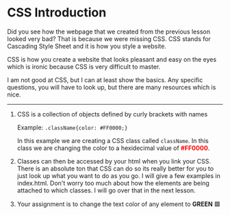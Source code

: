 # CSS Introduction
Did you see how the webpage that we created from the previous lesson looked very bad? That is because we were missing CSS. CSS stands for Cascading Style Sheet and it is how you style a website.

CSS is how you create a website that looks pleasant and easy on the eyes which is ironic because CSS is very difficult to master.

I am not good at CSS, but I can at least show the basics. Any specific questions, you will have to look up, but there are many resources which is nice.

---

1. CSS is a collection of objects defined by curly brackets with names

    Example:
    `.className{color: #FF0000;}`

    In this example we are creating a CSS class called `className`. In this class we are changing the color to a hexidecimal value of **<span style="color: #FF0000;">#FF0000</span>**.

2. Classes can then be accessed by your html when you link your CSS. There is an absolute ton that CSS can do so its really better for you to just look up what you want to do as you go. I will give a few examples in index.html. Don't worry too much about how the elements are being attached to which classes. I will go over that in the next lesson.

3. Your assignment is to change the text color of any element to **<span style="color:##00FF00;">GREEN</span>** 🟩
